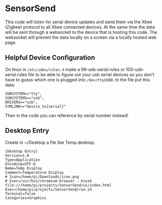 # SensorSend

This code will listen for serial device updates and send them via the Xbee (Zigbee) 
protocol to all Xbee connected devices. At the same time the data will be sent
through a websocket to the device that is hosting this code. The websocket will
prevent the data locally on a screen via a locally hosted web page.

## Helpful Device Configuration
On linux in `/etc/udev/rules.d` make a 99-usb-serial.rules or 100-usb-serial.rules file to be able to figure out your usb serial devices so you don't have to guess which one is plugged into `/dev/ttyUSB0`. In the file put this data:
```
SUBSYSTEM=="tty",
SUBSYSTEMS=="usb",
DRIVERS=="usb",
SYMLINK+="device_%s{serial}"
```
Then in the code you can reference by serial number instead!

## Desktop Entry
Create in ~/Desktop a file like Temp.desktop.
```
[Desktop Entry]
Version=1.0
Type=Application
Encoding=UTF-8
Name=Temp Display
Comment=Temperature Display
# Icon=/home/pi/Downloads/icon.png
# Exec=/usr/bin/chromium-browser --kiosk file:///home/pi/projects/SensorSend/ui/index.html
Exec=/home/pi/projects/SensorSend/run.sh
Terminal=false
Categories=Graphics
```